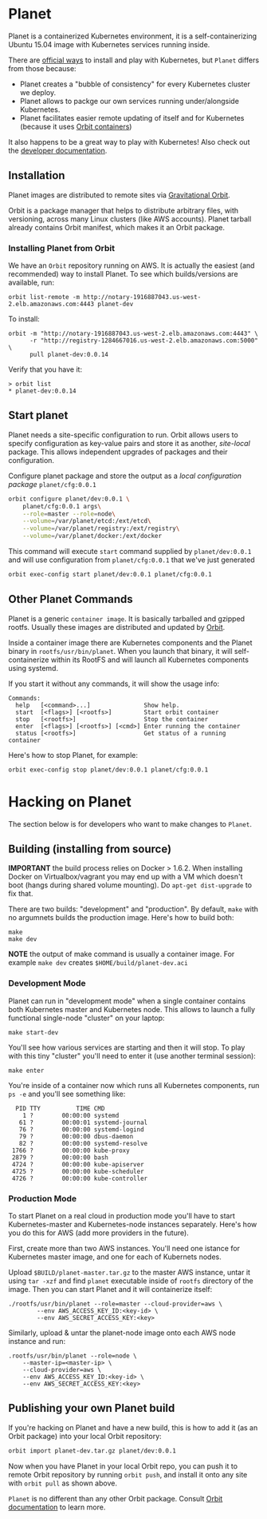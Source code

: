 # Planet

Planet is a containerized Kubernetes environment, it is a self-containerizing Ubuntu 15.04 image with
Kubernetes services running inside. 

There are [official ways](http://kubernetes.io/v1.0/docs/getting-started-guides/README.html) to install and 
play with Kubernetes, but `Planet` differs from those because:

* Planet creates a "bubble of consistency" for every Kubernetes cluster we deploy.
* Planet allows to packge our own services running under/alongside Kubernetes.
* Planet facilitates easier remote updating of itself and for Kubernetes (because it uses [Orbit containers](https://github.com/gravitational/orbit))

It also happens to be a great way to play with Kubernetes!
Also check out the [developer documentation](docs/README.md).

## Installation

Planet images are distributed to remote sites via [Gravitational Orbit](https://github.com/gravitational/orbit/blob/master/README.md).

Orbit is a package manager that helps to distribute arbitrary files, with versioning, 
across many Linux clusters (like AWS accounts). Planet tarball already contains Orbit manifest, 
which makes it an Orbit package.

### Installing Planet from Orbit

We have an `Orbit` repository running on AWS. It is actually the easiest (and recommended) way to 
install Planet. To see which builds/versions are available, run:

`orbit list-remote -m http://notary-1916887043.us-west-2.elb.amazonaws.com:4443 planet-dev`

To install:

```
orbit -m "http://notary-1916887043.us-west-2.elb.amazonaws.com:4443" \
      -r "http://registry-1284667016.us-west-2.elb.amazonaws.com:5000" \
      pull planet-dev:0.0.14
```

Verify that you have it:

```
> orbit list
* planet-dev:0.0.14
```

## Start planet

Planet needs a site-specific configuration to run. Orbit allows users to specify configuration as 
key-value pairs and store it as another, _site-local_ package. This allows independent upgrades of 
packages and their configuration.

Configure planet package and store the output as a _local configuration package_ `planet/cfg:0.0.1`

```bash
orbit configure planet/dev:0.0.1 \
    planet/cfg:0.0.1 args\
    --role=master --role=node\
    --volume=/var/planet/etcd:/ext/etcd\
    --volume=/var/planet/registry:/ext/registry\
    --volume=/var/planet/docker:/ext/docker
```

This command will execute `start` command supplied by `planet/dev:0.0.1` and will use configuration from `planet/cfg:0.0.1` that we've just generated

```bash
orbit exec-config start planet/dev:0.0.1 planet/cfg:0.0.1
```

## Other Planet Commands

Planet is a generic `container image`. It is basically tarballed and gzipped rootfs.
Usually these images are distributed and updated by [Orbit](https://github.com/gravitational/orbit).

Inside a container image there are Kubernetes components and the Planet binary in `rootfs/usr/bin/planet`.
When you launch that binary, it will self-containerize within its RootFS and will launch all Kubernetes
components using systemd.

If you start it without any commands, it will show the usage info:

```
Commands:
  help   [<command>...]               Show help.
  start  [<flags>] [<rootfs>]         Start orbit container
  stop   [<rootfs>]                   Stop the container
  enter  [<flags>] [<rootfs>] [<cmd>] Enter running the container
  status [<rootfs>]                   Get status of a running container
```

Here's how to stop Planet, for example:

```bash
orbit exec-config stop planet/dev:0.0.1 planet/cfg:0.0.1
```

# Hacking on Planet

The section below is for developers who want to make changes to `Planet`.

## Building (installing from source)

**IMPORTANT** the build process relies on Docker > 1.6.2. When installing Docker on Virtualbox/vagrant you may 
end up with a VM which doesn't boot (hangs during shared volume mounting). Do `apt-get dist-upgrade` to fix that.

There are two builds: "development" and "production".  By default, `make` with no argumnets builds the production image. Here's how to build both:

```
make
make dev
```

**NOTE** the output of make command is usually a container image. For example `make dev` 
creates `$HOME/build/planet-dev.aci`

### Development Mode

Planet can run in "development mode" when a single container contains both 
Kubernetes master and Kubernetes node. This allows to launch a fully functional 
single-node "cluster" on your laptop:

```
make start-dev
```

You'll see how various services are starting and then it will stop. To play with this tiny "cluster" you'll need
to enter it (use another terminal session):

```
make enter
```

You're inside of a container now which runs all Kubernetes components, run `ps -e` and you'll see something like:

```
  PID TTY          TIME CMD
    1 ?        00:00:00 systemd
   61 ?        00:00:01 systemd-journal
   76 ?        00:00:00 systemd-logind
   79 ?        00:00:00 dbus-daemon
   82 ?        00:00:00 systemd-resolve
 1766 ?        00:00:00 kube-proxy
 2879 ?        00:00:00 bash
 4724 ?        00:00:00 kube-apiserver
 4725 ?        00:00:00 kube-scheduler
 4726 ?        00:00:00 kube-controller
```

### Production Mode

To start Planet on a real cloud in production mode you'll have to start Kubernetes-master and Kubernetes-node instances
separately. Here's how you do this for AWS (add more providers in the future).

First, create more than two AWS instances. You'll need one istance for Kubernetes master image, and one for each 
of Kubernets nodes.

Upload `$BUILD/planet-master.tar.gz` to the master AWS instance, untar it using `tar -xzf` and find `planet` executable
inside of `rootfs` directory of the image. Then you can start Planet and it will containerize itself:

```
./rootfs/usr/bin/planet --role=master --cloud-provider=aws \
        --env AWS_ACCESS_KEY_ID:<key-id> \
        --env AWS_SECRET_ACCESS_KEY:<key>
```

Similarly, upload & untar the planet-node image onto each AWS node instance and run:

```
.rootfs/usr/bin/planet --role=node \
    --master-ip=<master-ip> \
    --cloud-provider=aws \
    --env AWS_ACCESS_KEY_ID:<key-id> \
    --env AWS_SECRET_ACCESS_KEY:<key>
```

## Publishing your own Planet build

If you're hacking on Planet and have a new build, this is how to add it (as an Orbit package) into your local Orbit repository:

```bash
orbit import planet-dev.tar.gz planet/dev:0.0.1
```
Now when you have Planet in your local Orbit repo, you can push it to remote Orbit repository by running `orbit push`,
and install it onto any site with `orbit pull` as shown above.

`Planet` is no different than any other Orbit package. Consult [Orbit documentation](https://github.com/gravitational/orbit/blob/master/README.md) to learn more.
